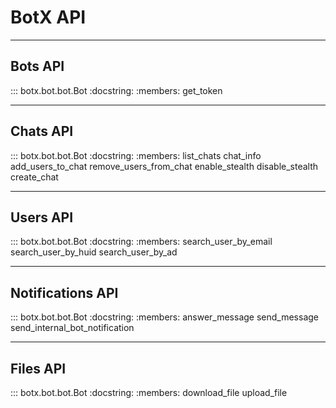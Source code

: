 # BotX API

---

## Bots API

::: botx.bot.bot.Bot
    :docstring:
    :members: get_token

---

## Chats API

::: botx.bot.bot.Bot
    :docstring:
    :members: list_chats chat_info add_users_to_chat remove_users_from_chat 
        enable_stealth disable_stealth create_chat
        

---

## Users API

::: botx.bot.bot.Bot
    :docstring:
    :members: search_user_by_email search_user_by_huid search_user_by_ad

---

## Notifications API

::: botx.bot.bot.Bot
    :docstring:
    :members: answer_message send_message send_internal_bot_notification

---

## Files API

::: botx.bot.bot.Bot
    :docstring:
    :members: download_file upload_file
